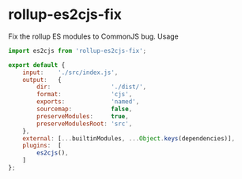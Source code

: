 # rollup-es2cjs-fix

Fix the rollup ES modules to CommonJS bug.
Usage 
```js
import es2cjs from 'rollup-es2cjs-fix';

export default {
    input:    './src/index.js',
    output:   {
        dir:                 './dist/',
        format:              'cjs',
        exports:             'named',
        sourcemap:           false,
        preserveModules:     true,
        preserveModulesRoot: 'src',
    },
    external: [...builtinModules, ...Object.keys(dependencies)],
    plugins:  [
        es2cjs(),
    ]
};
```
